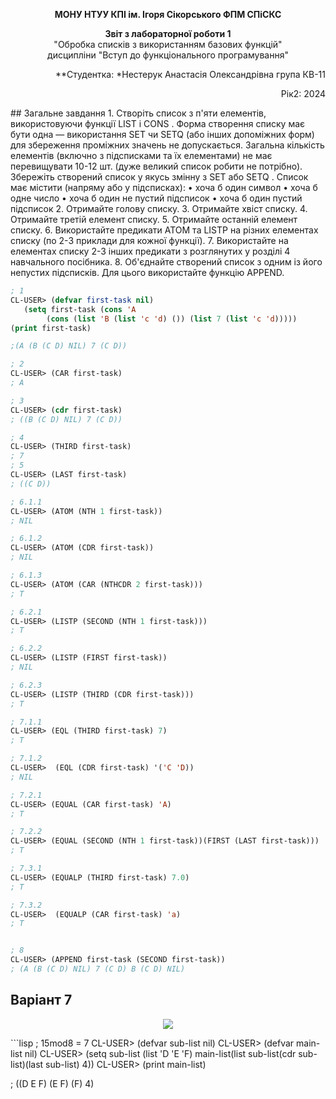 <p align="center"><b>МОНУ НТУУ КПІ ім. Ігоря Сікорського ФПМ СПіСКС</b></p>
<p align="center">
<b>Звіт з лабораторної роботи 1</b><br/>
"Обробка списків з використанням базових функцій"<br/>
дисципліни "Вступ до функціонального програмування"
</p>
<p align="right">**Студентка: *Нестерук Анастасія Олександрівна група КВ-11<p>
<p align="right">Рік2: 2024<p>
## Загальне завдання
1.	Створіть список з п'яти елементів, використовуючи функції LIST і CONS . Форма створення списку має бути одна — використання SET чи SETQ (або інших допоміжних форм) для збереження проміжних значень не допускається. Загальна кількість елементів (включно з підсписками та їх елементами) не має перевищувати 10-12 шт. (дуже великий список робити не потрібно). Збережіть створений список у якусь змінну з SET або SETQ . Список має містити (напряму або у підсписках):
•	хоча б один символ
•	хоча б одне число
•	хоча б один не пустий підсписок
•	хоча б один пустий підсписок
2.	Отримайте голову списку.
3.	Отримайте хвіст списку.
4.	Отримайте третій елемент списку.
5.	Отримайте останній елемент списку.
6.	Використайте предикати ATOM та LISTP на різних елементах списку (по 2-3 приклади для кожної функції).
7.	Використайте на елементах списку 2-3 інших предикати з розглянутих у розділі 4 навчального посібника.
8.	Об'єднайте створений список з одним із його непустих підсписків. Для цього використайте функцію APPEND.

```lisp
; 1
CL-USER> (defvar first-task nil)
   (setq first-task (cons 'A
		(cons (list 'B (list 'c 'd) ()) (list 7 (list 'c 'd)))))
(print first-task)

;(A (B (C D) NIL) 7 (C D))

; 2
CL-USER> (CAR first-task)
; A

; 3
CL-USER> (cdr first-task)
; ((B (C D) NIL) 7 (C D))

; 4
CL-USER> (THIRD first-task)
; 7
; 5
CL-USER> (LAST first-task)
; ((C D))

; 6.1.1
CL-USER> (ATOM (NTH 1 first-task))
; NIL

; 6.1.2
CL-USER> (ATOM (CDR first-task))
; NIL

; 6.1.3
CL-USER> (ATOM (CAR (NTHCDR 2 first-task)))
; T

; 6.2.1
CL-USER> (LISTP (SECOND (NTH 1 first-task)))
; T

; 6.2.2
CL-USER> (LISTP (FIRST first-task))
; NIL

; 6.2.3
CL-USER> (LISTP (THIRD (CDR first-task)))
; T

; 7.1.1
CL-USER> (EQL (THIRD first-task) 7)
; T

; 7.1.2
CL-USER>  (EQL (CDR first-task) '('C 'D))
; NIL

; 7.2.1
CL-USER> (EQUAL (CAR first-task) 'A)
; T

; 7.2.2
CL-USER> (EQUAL (SECOND (NTH 1 first-task))(FIRST (LAST first-task)))
; T

; 7.3.1
CL-USER> (EQUALP (THIRD first-task) 7.0)
; T

; 7.3.2
CL-USER>  (EQUALP (CAR first-task) 'a)
; T


; 8
CL-USER> (APPEND first-task (SECOND first-task))
; (A (B (C D) NIL) 7 (C D) B (C D) NIL)

```
## Варіант 7
<p align="center">
<img src="lab-7-variant.png">
</p>
```lisp
; 15mod8 = 7
CL-USER> (defvar sub-list nil)
CL-USER> (defvar main-list nil)
CL-USER> (setq sub-list (list 'D 'E 'F) 
		   main-list(list sub-list(cdr sub-list)(last sub-list) 4))
CL-USER> (print main-list)

; ((D E F) (E F) (F) 4) 
```
 
